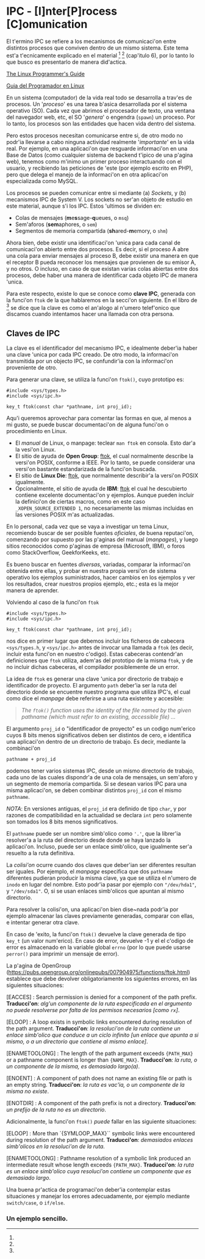 # IPC - [I]nter[P]rocess [C]omunication

El t'ermino IPC se refiere a los mecanismos de comunicaci'on entre distintos procesos que conviven dentro de un mismo sistema. Este tema est'a t'ecnicamente explicado en el material [^IPC_DOC_EN] [^IPC_DOC_ES] (cap'itulo 6), por lo tanto lo que busco es presentarlo de manera did'actica.

[^IPC_DOC_EN]:
[The Linux Programmer's Guide](https://tldp.org/LDP/lpg-0.4.pdf#chapter.6%21)
[^IPC_DOC_ES]:
[Guia del Programador en Linux](https://www.academia.edu/24622349/Gu%C3%ADa_Linux_de_Programaci%C3%B3n_GULP)

En un sistema (computador) de la vida real todo se desarrolla a trav'es de procesos. Un '_proceso_' es una tarea b'asica desarrollada por el sistema operativo (SO). Cada vez que abrimos el procesador de texto, una ventana del navegador web, etc, el SO '_genera_' o engendra (`spawn`) un proceso. Por lo tanto, los procesos son las entidades que hacen vida dentro del sistema. 

Pero estos procesos necesitan comunicarse entre si, de otro modo no podr'ia llevarse a cabo ninguna actividad realmente '_importante_' en la vida real. Por ejemplo, en una aplicaci'on que resguarde informaci'on en una Base de Datos (como cualquier sistema de backend t'ipico de una p'agina web), tenemos como m'inimo un primer proceso interactuando con el usuario, y recibiendo las peticiones de 'este (por ejemplo escrito en PHP), pero que delega el manejo de la informaci'on en otra aplicaci'on especializada como MySQL. 

Los procesos se pueden comunicar entre si mediante (a) _Sockets_, y (b) mecanismos IPC de System V. Los sockets no ser'an objeto de estudio en este material, aunque s'i los IPC. Estos 'ultimos se dividen en:

- Colas de mensajes (**m**e**s**sage-**q**ueues, o `msq`)
- Sem'aforos (**sem**aphores, o `sem`)
- Segmentos de memoria compartida (**sh**ared-**m**emory, o `shm`)

Ahora bien, debe existir una identificaci'on 'unica para cada canal de comunicaci'on abierto entre dos procesos. Es decir, si el proceso A abre una cola para enviar mensajes al proceso B, debe existir una manera en que el receptor B pueda reconocer los mensajes que provienen de su emisor A, y no otros. O incluso, en caso de que existan varias colas abiertas entre dos procesos, debe haber una manera de identificar cada objeto IPC de manera 'unica. 

Para este respecto, existe lo que se conoce como **clave IPC**, generada con la funci'on `ftok` de la que hablaremos en la secci'on siguiente. En el libro de [^IPC_DOC_EN] se dice que la clave es como el an'alogo al n'umero telef'onico que discamos cuando intentamos hacer una llamada con otra persona. 

## Claves de IPC

La clave es el identificador del mecanismo IPC, e idealmente deber'ia haber una clave 'unica por cada IPC creado. De otro modo, la informaci'on transmitida por un objecto IPC, se confundir'ia con la informaci'on proveniente de otro.

Para generar una clave, se utiliza la funci'on `ftok()`, cuyo prototipo es:

```
#include <sys/types.h>
#include <sys/ipc.h>

key_t ftok(const char *pathname, int proj_id);
```

Aqu'i queremos aprovechar para comentar las formas en que, al menos a mi gusto, se puede buscar documentaci'on de alguna funci'on o procedimiento en Linux.

- El _manual_ de Linux, o manpage: teclear `man ftok` en consola. Esto dar'a la vesi'on Linux.
- El sitio de ayuda de **Open Group**: [ftok](https://pubs.opengroup.org/onlinepubs/007904975/functions/ftok.html), el cual normalmente describe la versi'on POSIX, conforme a IEEE. Por lo tanto, se puede considerar una versi'on bastante estandarizada de la funci'on buscada.
- El sitio de **Linux Die**: [ftok](https://linux.die.net/man/3/ftok), que normalmente describir'a la versi'on POSIX igualmente.
- Opcionalmente, el sitio de ayuda de **IBM**: [ftok](https://www.ibm.com/docs/en/zos/2.3.0?topic=functions-ftok-generate-interprocess-communication-ipc-key) el cual he descubierto contiene excelente documentaci'on y ejemplos. Aunque pueden incluir la definici'on de ciertas macros, como en este caso `_XOPEN_SOURCE_EXTENDED 1`, no necesariamente las mismas incluidas en las versiones POSIX m'as actualizadas.

En lo personal, cada vez que se vaya a investigar un tema Linux, recomiendo buscar de ser posible fuentes _oficiales_, de buena reputaci'on, comenzando por supuesto por las p'aginas del manual (_manpages_), y luego sitios reconocidos como p'aginas de empresa (Microsoft, IBM), o foros como StackOverflow, GeekforKeeks, etc.

Es bueno buscar en fuentes _diversas_, variadas, comparar la informaci'on obtenida entre ellas, y probar en nuestra propia versi'on de sistema operativo los ejemplos suministrados, hacer cambios en los ejemplos y ver los resultados, crear nuestros propios ejemplo, etc.; esta es la mejor manera de aprender.

Volviendo al caso de la funci'on `ftok`

```
#include <sys/types.h>
#include <sys/ipc.h>

key_t ftok(const char *pathname, int proj_id);
```

nos dice en primer lugar que debemos incluir los ficheros de cabecera `<sys/types.h`, y `<sys/ipc.h>` antes de invocar una llamada a `ftok` (es decir, incluir esta funci'on en nuestro c'odigo). Estas cabeceras contendr'an definiciones que `ftok` utiliza, adem'as del prototipo de la misma `ftok`, y de no incluir dichas cabeceras, el compilador posiblemente de un error.

La idea de `ftok` es generar una clave 'unica por directorio de trabajo e identificador de proyecto. El argumento `path` deber'ia ser la ruta del directorio donde se encuentre nuestro programa que utiliza IPC's, el cual como dice el _manpage_ debe referirse a una ruta existente y accesible:

> _The  `ftok()`  function uses the identity of the file named by the given pathname (which must refer to an existing, accessible file) ..._

El argumento `proj_id` o "identificador de proyecto" es un codigo num'erico cuyos 8 bits menos significativos deben ser distintos de cero, e identifica una aplicaci'on dentro de un directorio de trabajo. Es decir, mediante la combinaci'on

```
pathname + proj_id
```

podemos tener varios sistemas IPC, desde un mismo directorio de trabajo, cada uno de las cuales dispondr'a de una cola de mensajes, un sem'aforo y un segmento de memoria compartida. Si se desean varios IPC para una misma aplicaci'on, se deben combinar distintos `proj_id` con el mismo `pathname`.

_NOTA_: En versiones antiguas, el `proj_id` era definido de tipo `char`, y por razones de compatibilidad en la actualidad se declara `int` pero solamente son tomados los 8 bits menos significativos.

El `pathname` puede ser un nombre simb'olico como `'.'`, que la librer'ia resolver'a a la ruta del directorio desde donde se haya lanzado la aplicaci'on. Incluso, puede ser un enlace simb'olico, que igualmente ser'a resuelto a la ruta definitiva.

La _colisi'on_ ocurre cuando dos claves que deber'ian ser diferentes resultan ser iguales. Por ejemplo, el _manpage_ especifica que dos `pathname` diferentes pudieran producir la misma clave, ya que se utiliza el n'umero de `inodo` en lugar del nombre. Esto podr'ia pasar por ejemplo con `"/dev/hda1"`, y `"/dev/sda1"`. O, si se usan enlaces simb'olicos que apuntan al mismo directorio.

Para resolver la colisi'on, una aplicaci'on bien dise~nada podr'ia por ejemplo almacenar las claves previamente generadas, comparar con ellas, e intentar generar otra clave. 

En caso de 'exito, la funci'on `ftok()` devuelve la clave generada de tipo `key_t` (un valor num'erico). En caso de error, devuelve -1 y el el c'odigo de error es almacenado en la variable global `errno` (por lo que puede usarse `perror()` para imprimir un mensaje de error). 

La p'agina de OpenGroup (https://pubs.opengroup.org/onlinepubs/007904975/functions/ftok.html) establece que debe devolver obligatoriamente los siguientes errores, en las siguientes situaciones:

[EACCES]
: Search permission is denied for a component of the path prefix.
**Traducci'on**: _alg'un componente de la ruta especificada en el argumento no puede resolverse por falta de los permisos necesarios [como `rx`]_.

[ELOOP]
: A loop exists in symbolic links encountered during resolution of the path argument. **Traducci'on**: _la resoluci'on de la ruta contiene un enlace simb'olico que conduce a un ciclo infinito [un enlace que apunta a si mismo, o a un directorio que contiene al mismo enlace]_.

[ENAMETOOLONG]
: The length of the path argument exceeds `{PATH_MAX}` or a pathname component is longer than `{NAME_MAX}`. **Traducci'on**: _la ruta, o un componente de la misma, es demasiado largo(a)_.

[ENOENT]
: A component of path does not name an existing file or path is an empty string. **Traducci'on**: _la ruta es vac'ia, o un componente de la misma no existe_.

[ENOTDIR]
: A component of the path prefix is not a directory. **Traducci'on**: _un prefijo de la ruta no es un directorio_.

Adicionalmente, la funci'on `ftok()` _puede_ fallar en las siguiente situaciones:

[ELOOP]
: More than `{SYMLOOP_MAX}`` symbolic links were encountered during resolution of the path argument. **Traducci'on**: _demasiados enlaces simb'olicos en la resoluci'on de la ruta._

[ENAMETOOLONG]
: Pathname resolution of a symbolic link produced an intermediate result whose length exceeds `{PATH_MAX}`.  **Traducci'on**: _la ruta es un enlace simb'olico cuya resoluci'on contiene un componente que es demasiado largo_.

Una buena pr'actica de programaci'on deber'ia contemplar estas situaciones y manejar los errores adecuadamente, por ejemplo mediante `switch/case`, o `if/else`.

### Un ejemplo sencillo.

